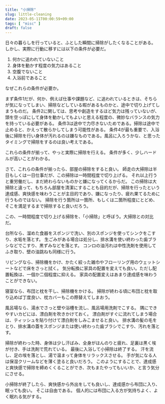 ```yaml
---
title: "小掃除"
slug: little-cleaning
date: 2023-05-11T00:00:59+09:00
tags: [ "misc" ]
draft: false
---
```


日々の暮らしを行っていると、ふとした瞬間に掃除がしたくなることがある。
しかし、実際に行動に移すには以下の条件が必要だ。

1. 何かに追われていないこと
2. 身体を動かす程度の気力はあること
3. 空腹でないこと
4. 入浴前であること

なぜこれらの条件が必要か。

まず条件1だが、何か、例えば仕事や課題など、に追われているときは、そちらが気になってしまい、掃除などしている暇があるものかと、途中で切り上げてしまうものだ。
条件2に関しては、思考や創造をするほど気力は残っていないが、頭を空っぽにして身体を動かしてもよいと思える程度の、微妙なバランスの気力を持っている必要がある。
条件3は途中で力尽きないためである。掃除は途中で止めると、かえって散らかしてしまう可能性がある。
条件4が最も重要で、入浴後に掃除を行い身体が汚れるのは嫌なものである。風呂に入ろうかな、と思ったタイミングで掃除をするのは良い考えである。

これらの条件が揃って、やっと実際に掃除を行える。
条件が多く、少しハードルが高いことがわかる。

さて、これらの条件が揃ったら、部屋の掃除をすると良い。
師走の大掃除は半日もしくは一日仕事だが、この掃除は一時間程度で切り上げる。
それ以上行うと重労働だし、まだ終わらないものかと嫌になってくるからだ。
この掃除は大掃除と違って、もちろん部屋を清潔にすることも目的だが、掃除を行ったという達成感、爽快感を味わうことが主目的であり、嫌になったり、疲れ果てるために行うものではない。
掃除を行う箇所は一箇所、もしくは二箇所程度にとどめ、そこを満足するまで掃除すると良いだろう。

この、一時間程度で切り上げる掃除を、「小掃除」と呼ぼう。大掃除との対比だ。

台所なら、溜めた食器をスポンジで洗い、別のスポンジを使ってシンクをこすり、水垢を落とす。
生ごみがある場合は処分し、排水溝を使い終わった歯ブラシなどでこすり、黒ずみなどを落とす。
コンロの油汚れは中性洗剤を使用してふき取り、壁の油跳ねも同様に行う。

リビングなら、掃除機をかけ、かたく絞った雑巾やフローリング用のウェットシートなどで床をさっと拭く。
気分転換に家具の配置を変えても良い。ただし配置転換は、一個か二個程度に抑える。
家具の配置変えはあまり達成感を味わうことができない。

寝室なら、布団と枕を干し、掃除機をかける。
掃除が終わる頃に布団と枕を取り込めば丁度良い、枕カバーもこの際替えてしまおう。

風呂場なら、湯水でさっと壁や浴槽を流し、風呂場用洗剤でこする。
隅にできやすいカビには、漂白剤を吹きかけておく。
漂白剤がすぐに流れてしまう場合は、ティッシュを貼り付けて漂白剤をしみこませると良い。
排水溝の髪の毛をとり、排水溝の蓋をスポンジまたは使い終わった歯ブラシでこすり、汚れを落とす。

掃除が終わった時、身体は少し汗ばみ、全身がほんのりと疲れ、足裏は黒く埃が付き、手は洗剤で荒れている。
最後に入浴して小掃除は終了する。
汗を流し、足の埃を落とし、湯で温まって身体をリラックスさせる。
手が気になる人は保湿クリームなどを薄く塗ると良いだろう。
このようにすることで、達成感と爽快感で掃除を締めくくることができ、次もまたやってもいいか、と言う気分にさせる。

小掃除が終了したら、爽快感から外出をしても良いし、達成感から布団に入り、眠っても良い。
そこは自由である。
個人的には布団に入る方が気持ちよく、よく眠れる気がする。
